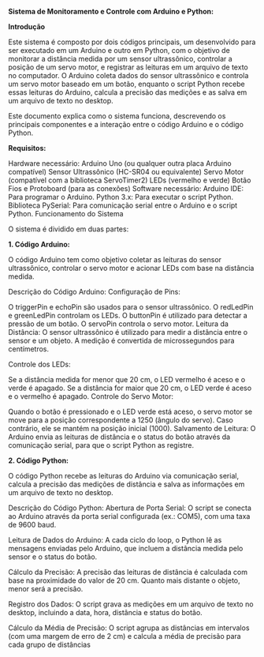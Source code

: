  __Sistema de Monitoramento e Controle com Arduino e Python:__

 
__Introdução__

Este sistema é composto por dois códigos principais, um desenvolvido para ser executado em um Arduino e outro em Python, com o objetivo de monitorar a distância medida por um sensor ultrassônico, controlar a posição de um servo motor, e registrar as leituras em um arquivo de texto no computador. O Arduino coleta dados do sensor ultrassônico e controla um servo motor baseado em um botão, enquanto o script Python recebe essas leituras do Arduino, calcula a precisão das medições e as salva em um arquivo de texto no desktop.

Este documento explica como o sistema funciona, descrevendo os principais componentes e a interação entre o código Arduino e o código Python.

__Requisitos:__

Hardware necessário:
Arduino Uno (ou qualquer outra placa Arduino compatível)
Sensor Ultrassônico (HC-SR04 ou equivalente)
Servo Motor (compatível com a biblioteca ServoTimer2)
LEDs (vermelho e verde)
Botão
Fios e Protoboard (para as conexões)
Software necessário:
Arduino IDE: Para programar o Arduino.
Python 3.x: Para executar o script Python.
Biblioteca PySerial: Para comunicação serial entre o Arduino e o script Python.
Funcionamento do Sistema

O sistema é dividido em duas partes:

__1. Código Arduino:__

O código Arduino tem como objetivo coletar as leituras do sensor ultrassônico, controlar o servo motor e acionar LEDs com base na distância medida.

Descrição do Código Arduino:
Configuração de Pins:

O triggerPin e echoPin são usados para o sensor ultrassônico.
O redLedPin e greenLedPin controlam os LEDs.
O buttonPin é utilizado para detectar a pressão de um botão.
O servoPin controla o servo motor.
Leitura da Distância: O sensor ultrassônico é utilizado para medir a distância entre o sensor e um objeto. A medição é convertida de microssegundos para centímetros.

Controle dos LEDs:

Se a distância medida for menor que 20 cm, o LED vermelho é aceso e o verde é apagado.
Se a distância for maior que 20 cm, o LED verde é aceso e o vermelho é apagado.
Controle do Servo Motor:

Quando o botão é pressionado e o LED verde está aceso, o servo motor se move para a posição correspondente a 1250 (ângulo do servo). Caso contrário, ele se mantém na posição inicial (1000).
Salvamento de Leitura: O Arduino envia as leituras de distância e o status do botão através da comunicação serial, para que o script Python as registre.

__2. Código Python:__

O código Python recebe as leituras do Arduino via comunicação serial, calcula a precisão das medições de distância e salva as informações em um arquivo de texto no desktop.

Descrição do Código Python:
Abertura de Porta Serial: O script se conecta ao Arduino através da porta serial configurada (ex.: COM5), com uma taxa de 9600 baud.

Leitura de Dados do Arduino: A cada ciclo do loop, o Python lê as mensagens enviadas pelo Arduino, que incluem a distância medida pelo sensor e o status do botão.

Cálculo da Precisão: A precisão das leituras de distância é calculada com base na proximidade do valor de 20 cm. Quanto mais distante o objeto, menor será a precisão.

Registro dos Dados: O script grava as medições em um arquivo de texto no desktop, incluindo a data, hora, distância e status do botão.

Cálculo da Média de Precisão: O script agrupa as distâncias em intervalos (com uma margem de erro de 2 cm) e calcula a média de precisão para cada grupo de distâncias
